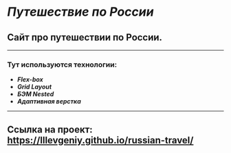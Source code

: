 # ***Путешествие по России***

## Сайт про путешествии по России.

___
### **Тут используются технологии:**
+ ***Flex-box***
+ ***Grid Layout***
+ ***БЭМ Nested***
+ ***Адаптивная верстка***
___
## Ссылка на проект: **https://lllevgeniy.github.io/russian-travel/**



